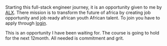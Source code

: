 Starting this full-stack engineer journey, it is an opportunity given to me by [ALX](www.alxafrica.com).
There mission is to transform the future of africa by creating job opportunity and job ready african youth African talent. To join you have to apply through [login](https://apply.alx.app/login/).

This is an opportunity I have been waiting for. The course is going to hold for the next 12month.
All needed is commitment and grit.
